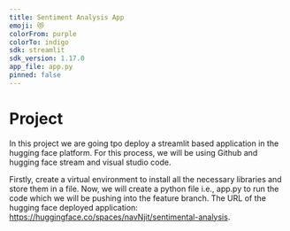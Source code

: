 ```yaml
---
title: Sentiment Analysis App
emoji: 😻
colorFrom: purple
colorTo: indigo
sdk: streamlit
sdk_version: 1.17.0
app_file: app.py
pinned: false
---
```


# Project
In this project we are going tpo deploy a streamlit based application in the hugging face platform.
For this process, we will be using Github and hugging face stream and visual studio code.

Firstly, create a virtual environment to install all the necessary libraries and store them in a file.
Now, we will create a python file i.e., app.py to run the code which we will be pushing into the feature branch.
The URL of the hugging face deployed application: https://huggingface.co/spaces/navNjit/sentimental-analysis.